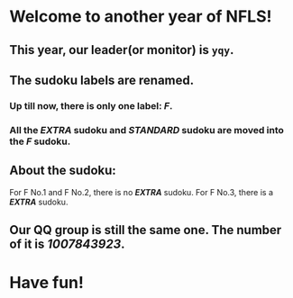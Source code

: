 # Welcome to another year of NFLS!

## This year, our leader(or monitor) is `yqy`. 

## The sudoku labels are renamed. 

### Up till now, there is only one label: **_F_**. 

### All the **_EXTRA_** sudoku and **_STANDARD_** sudoku are moved into the **_F_** sudoku.

## About the sudoku:

For F No.1 and F No.2, there is no **_EXTRA_** sudoku.
For F No.3, there is a **_EXTRA_** sudoku.

## Our QQ group is still the same one. The number of it is **_1007843923_**.

# Have fun!
